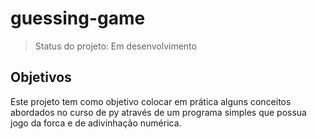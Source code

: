<h1>guessing-game</h1>
<blockquote>
  <p>Status do projeto: Em desenvolvimento</p>
</blockquote>
<h2>Objetivos</h2>
<p>Este projeto tem como objetivo colocar em prática alguns conceitos abordados no curso de py através de um programa simples que possua jogo da 
forca e de adivinhação numérica.</p>
